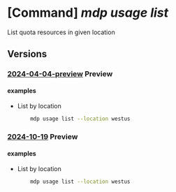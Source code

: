 # [Command] _mdp usage list_

List quota resources in given location

## Versions

### [2024-04-04-preview](/Resources/mgmt-plane/L3N1YnNjcmlwdGlvbnMve30vcHJvdmlkZXJzL21pY3Jvc29mdC5kZXZvcHNpbmZyYXN0cnVjdHVyZS9sb2NhdGlvbnMve30vdXNhZ2Vz/2024-04-04-preview.xml) **Preview**

<!-- mgmt-plane /subscriptions/{}/providers/microsoft.devopsinfrastructure/locations/{}/usages 2024-04-04-preview -->

#### examples

- List by location
    ```bash
        mdp usage list --location westus
    ```

### [2024-10-19](/Resources/mgmt-plane/L3N1YnNjcmlwdGlvbnMve30vcHJvdmlkZXJzL21pY3Jvc29mdC5kZXZvcHNpbmZyYXN0cnVjdHVyZS9sb2NhdGlvbnMve30vdXNhZ2Vz/2024-10-19.xml) **Preview**

<!-- mgmt-plane /subscriptions/{}/providers/microsoft.devopsinfrastructure/locations/{}/usages 2024-10-19 -->

#### examples

- List by location
    ```bash
        mdp usage list --location westus
    ```
